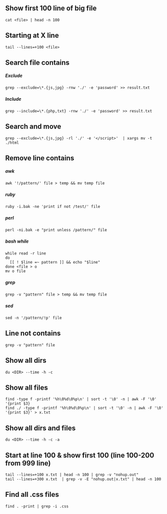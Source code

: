 
## Show first 100 line of big file
    cat <file> | head -n 100
## Starting at X line
    tail --lines=+100 <file>
## Search file contains
##### Exclude
    grep --exclude=\*.{js,jpg} -rnw './' -e 'password' >> result.txt
##### Include
    grep --include=\*.{php,txt} -rnw './' -e 'password' >> result.txt
## Search and move
    grep --exclude=\*.{js,jpg} -rl './' -e '</script>'  | xargs mv -t ./html

## Remove line contains
##### awk
    awk '!/pattern/' file > temp && mv temp file
##### ruby
    ruby -i.bak -ne 'print if not /test/' file
##### perl
    perl -ni.bak -e "print unless /pattern/" file
##### bash while
    while read -r line
    do
      [[ ! $line =~ pattern ]] && echo "$line"
    done <file > o
    mv o file
##### grep
    grep -v "pattern" file > temp && mv temp file
##### sed
    sed -n '/pattern/!p' file
## Line not contains
    grep -v "pattern" file
## Show all dirs
    du <DIR> --time -h -c
## Show all files
    find -type f -printf '%h\0%d\0%p\n' | sort -t '\0' -n | awk -F '\0' '{print $3}
    find ./ -type f -printf '%h\0%d\0%p\n' | sort -t '\0' -n | awk -F '\0' '{print $3}' > x.txt
## Show all dirs and files
    du <DIR> --time -h -c -a
## Start at line 100 & show first 100 (line 100-200 from 999 line)
    tail --lines=+100 x.txt | head -n 100 | grep -v "nohup.out"
    tail --lines=+300 x.txt  | grep -v -E "nohup.out|x.txt" | head -n 100
## Find all .css files
    find . -print | grep -i .css
